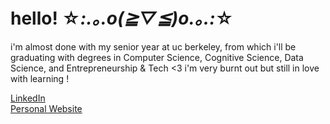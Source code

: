 # hello! ☆*:.｡.o(≧▽≦)o.｡.:*☆

i'm almost done with my senior year at uc berkeley, from which i'll be graduating with degrees in Computer Science, Cognitive Science, Data Science, and Entrepreneurship & Tech <3 i'm very burnt out but still in love with learning ! 

[LinkedIn](https://www.linkedin.com/in/izzielau/) <br />
[Personal Website](https://izzielau.github.io/)

<!--
**izzielau/izzielau** is a ✨ _special_ ✨ repository because its `README.md` (this file) appears on your GitHub profile.

Here are some ideas to get you started:

- 🔭 I’m currently working on ...
- 🌱 I’m currently learning ...
- 👯 I’m looking to collaborate on ...
- 🤔 I’m looking for help with ...
- 💬 Ask me about ...
- 📫 How to reach me: ...
- 😄 Pronouns: ...
- ⚡ Fun fact: ...
-->
